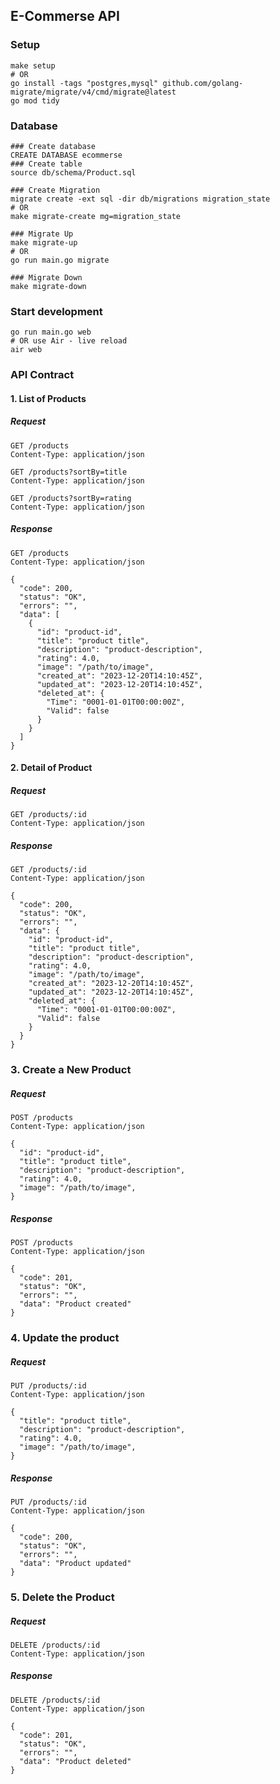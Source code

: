 ## E-Commerse API

### Setup
```shell
make setup
# OR
go install -tags "postgres,mysql" github.com/golang-migrate/migrate/v4/cmd/migrate@latest
go mod tidy
```

### Database
```shell
### Create database
CREATE DATABASE ecommerse
### Create table
source db/schema/Product.sql

### Create Migration
migrate create -ext sql -dir db/migrations migration_state
# OR
make migrate-create mg=migration_state

### Migrate Up
make migrate-up
# OR 
go run main.go migrate

### Migrate Down
make migrate-down
```

### Start development
```shell
go run main.go web
# OR use Air - live reload
air web
```

### API Contract
#### 1. List of Products

##### Request
```http
GET /products
Content-Type: application/json
```

```http
GET /products?sortBy=title
Content-Type: application/json
```

```http
GET /products?sortBy=rating
Content-Type: application/json
```

##### Response
```http
GET /products
Content-Type: application/json

{
  "code": 200,
  "status": "OK",
  "errors": "",
  "data": [
    {
      "id": "product-id",
      "title": "product title",
      "description": "product-description",
      "rating": 4.0,
      "image": "/path/to/image",
      "created_at": "2023-12-20T14:10:45Z",
      "updated_at": "2023-12-20T14:10:45Z",
      "deleted_at": {
        "Time": "0001-01-01T00:00:00Z",
        "Valid": false
      }
    }
  ]
}
```

#### 2. Detail of Product

##### Request
```http
GET /products/:id
Content-Type: application/json
```

##### Response
```http
GET /products/:id
Content-Type: application/json

{
  "code": 200,
  "status": "OK",
  "errors": "",
  "data": {
    "id": "product-id",
    "title": "product title",
    "description": "product-description",
    "rating": 4.0,
    "image": "/path/to/image",
    "created_at": "2023-12-20T14:10:45Z",
    "updated_at": "2023-12-20T14:10:45Z",
    "deleted_at": {
      "Time": "0001-01-01T00:00:00Z",
      "Valid": false
    }
  }
}
```

### 3. Create a New Product

##### Request
```http
POST /products
Content-Type: application/json

{
  "id": "product-id",
  "title": "product title",
  "description": "product-description",
  "rating": 4.0,
  "image": "/path/to/image",
}
```
##### Response
```http
POST /products
Content-Type: application/json

{
  "code": 201,
  "status": "OK",
  "errors": "",
  "data": "Product created"
}
```

### 4. Update the product

##### Request
```http
PUT /products/:id
Content-Type: application/json

{
  "title": "product title",
  "description": "product-description",
  "rating": 4.0,
  "image": "/path/to/image",
}
```

##### Response
```http
PUT /products/:id
Content-Type: application/json

{
  "code": 200,
  "status": "OK",
  "errors": "",
  "data": "Product updated"
}
```

### 5. Delete the Product

##### Request
```http
DELETE /products/:id
Content-Type: application/json
```

##### Response
```http
DELETE /products/:id
Content-Type: application/json

{
  "code": 201,
  "status": "OK",
  "errors": "",
  "data": "Product deleted"
}
